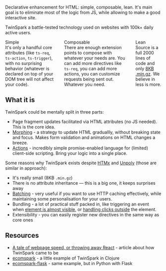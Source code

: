 <p>Declarative enhancement for HTML: simple, composable, lean. It's main goal is to
  eliminate most of the logic from JS, while allowing to make a good interactive
  site.</p>

<p class="toast toast-success">TwinSpark a battle-tested technology used on websites with 100k+ daily active users.</p>

<div class="columns">
  <div class="column col-4 col-xs-12">
    <div class="card back-logo" style="border: none">
      <div class="card-header h5">
        <span class="card-title">Simple</span>
      </div>
      <div class="card-body">
        It's only a handful core attributes (like <code>ts-req</code>, <code>ts-action</code>,
        <code>ts-trigger</code>), with no surprising behavior (whatever is
        declared on top of your DOM tree will not affect your code).
      </div>
    </div>
  </div>

  <div class="column col-4 col-xs-12">
    <div class="card back-logo" style="border: none">
      <div class="card-header">
        <span class="card-title h5">Composable</span>
      </div>
      <div class="card-body">
        There are enough extension points to compose with whatever your
        needs are. You can add more directives like <code>ts-req</code>, you can
        add more actions, you can customize requests being sent out. Whatever
        you need.
      </div>
    </div>
  </div>

  <div class="column col-4 col-xs-12">
    <div class="card back-logo" style="border: none">
      <div class="card-header h5">
        <span class="card-title">Lean</span>
      </div>
      <div class="card-body">
        Source is a full 2000 lines of code and only
        <a href="https://github.com/piranha/twinspark-js/raw/master/dist/twinspark.min.js">8KB .min.gz</a>.
        We believe in less is more.
      </div>
    </div>
  </div>
</div>


## What it is

TwinSpark could be mentally split in three parts:

- Page fragment updates facilitated via HTML attributes (no JS needed). This is
  the core idea.
- [Morphing](/examples/validation/) - a strategy to update HTML graduallly,
  without breaking state and focus. Makes form validation and animations on HTML
  changes a breeze.
- [Actions](/examples/actions/) - incredibly simple promise-enabled language for
  (limited) client-side scripting. Bring your logic into a single place.

Some reasons why TwinSpark exists despite [HTMx](https://htmx.org) and
[Unpoly](https://unpoly.com/) (those are similar in approach):

- It's really small (8KB `.min.gz`)
- There is no attribute inheritance — this is a big one, it keeps surprises away
- [Batching](/examples/batch/) - very useful if you want to use HTTP
  caching effectively, while maintaining some personalisation for your
  users.
- Bundling - a lot of practical stuff packed in, like triggering an event when
  [element is almost visible](/examples/visible), or 
  [handling clicks outside](/examples/outside) the element.
- Extensibility - you can easily register new directives in the same way as core ones


## Resources

- [A tale of webpage speed, or throwing away React](https://solovyov.net/blog/2020/a-tale-of-webpage-speed-or-throwing-away-react/) - article about how TwinSpark came to be
- [ecomspark](https://github.com/piranha/ecomspark) - a little example of TwinSpark in Clojure
- [ecomspark-flask](https://github.com/vsolovyov/ecomspark-flask) - same example, but in Python with Flask
